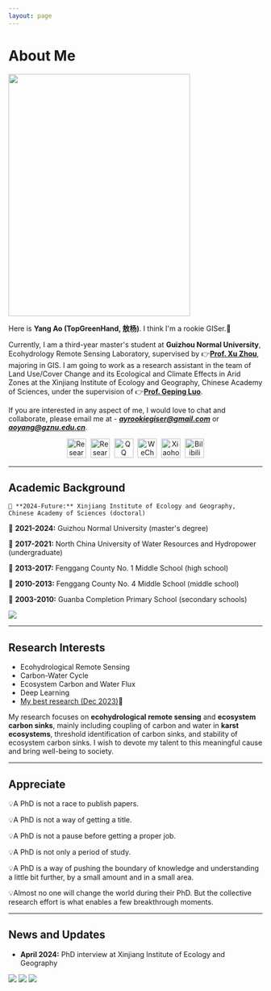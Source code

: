 ```yaml
---
layout: page
---
```


# About Me

<img src="https://TopGreenHand.github.io/images/aoyang.jpg" class="floatpic" width="360" height="480">

Here is **Yang Ao (TopGreenHand, 敖杨)**. I think I'm a rookie GISer.🌟

Currently, I am a third-year master's student at **Guizhou Normal University**, Ecohydrology Remote Sensing Laboratory, supervised by 👉**[Prof. Xu Zhou](https://dhxy.gznu.edu.cn/info/1028/1545.htm)**, majoring in GIS. I am going to work as a research assistant in the team of Land Use/Cover Change and its Ecological and Climate Effects in Arid Zones at the Xinjiang Institute of Ecology and Geography, Chinese Academy of Sciences, under the supervision of 👉**[Prof. Geping Luo](https://egi.cas.cn/sourcedb/zw/zjrc/yjy/200908/t20090805_2330197.html)**.

If you are interested in any aspect of me, I would love to chat and collaborate, please email me at - ***ayrookiegiser@gmail.com*** or ***aoyang@gznu.edu.cn***.

<div style="text-align: center;">
    <a href="https://www.researchgate.net/profile/Yang-Ao-8" target="_blank"><img src="https://TopGreenHand.github.io/images/logo/icons8-rg2.png" alt="Research" style="width: 38px; height: 38px; margin-right: 5px;"></a> 
    <a href="https://orcid.org/0000-0002-6350-5095" target="_blank"><img src="https://TopGreenHand.github.io/images/logo/ORCID-icon.png" alt="Research" style="width: 38px; height: 38px; margin-right: 5px;"></a> 
    <a href="https://TopGreenHand.github.io/images/logo/QQ_QR_code.png" target="_blank"><img src="https://TopGreenHand.github.io/images/logo/WeChat.png" alt="QQ" style="width: 38px; height: 38px; margin-right: 5px;"></a> 
    <a href="https://TopGreenHand.github.io/images/logo/QQ_QR_code.png" target="_blank"><img src="https://TopGreenHand.github.io/images/logo/QQ.jpg" alt="WeChat" style="width: 38px; height: 38px; margin-right: 5px;"></a> 
    <a href="https://www.xiaohongshu.com/user/profile/5ea7856e000000000100076b?xhsshare=CopyLink&appuid=5ea7856e000000000100076b&apptime=1716814652" target="_blank"><img src="https://TopGreenHand.github.io/images/logo/Xiaohongshu.jpg" alt="Xiaohongshu" style="width: 38px; height: 38px; margin-right: 5px;"></a>  
    <a href="https://space.bilibili.com/317954769?spm_id_from=333.1007.0.0" target="_blank"><img src="https://TopGreenHand.github.io/images/logo/Bilibili.jpg" alt="Bilibili" style="width: 38px; height: 38px;"></a>
</div>



------

## Academic Background
    🏫 **2024-Future:** Xinjiang Institute of Ecology and Geography, Chinese Academy of Sciences (doctoral)

🏫 **2021-2024:** Guizhou Normal University (master's degree)

🏫 **2017-2021:** North China University of Water Resources and Hydropower (undergraduate)

🏫 **2013-2017:** Fenggang County No. 1 Middle School (high school)

🏫 **2010-2013:** Fenggang County No. 4 Middle School (middle school)

🏫 **2003-2010:** Guanba Completion Primary School (secondary schools)
<div class="one">
    <img src="https://TopGreenHand.github.io/images/aoyangstudyload.jpg">
</div>

---

## Research Interests

- Ecohydrological Remote Sensing
- Carbon-Water Cycle
- Ecosystem Carbon and Water Flux
- Deep Learning
- [My best research (Dec 2023)](https://TopGreenHand.github.io/file/CV-YangAo.pdf)🔗

My research focuses on **ecohydrological remote sensing** and **ecosystem carbon sinks**, mainly including coupling of carbon and water in **karst ecosystems**, threshold identification of carbon sinks, and stability of ecosystem carbon sinks.  I wish to devote my talent to this meaningful cause and bring well-being to society.

---

## Appreciate

💡A PhD is not a race to publish papers.

💡A PhD is not a way of getting a title.

💡A PhD is not a pause before getting a proper job.

💡A PhD is not only a period of study.

💡A PhD is a way of pushing the boundary of knowledge and understanding a little bit further, by a small amount and in a small area.

💡Almost no one will change the world during their PhD. But the collective research effort is what enables a few breakthrough moments.

------

## News and Updates

- **April 2024:** PhD interview at Xinjiang Institute of Ecology and Geography

<div class="third">
<img src="https://TopGreenHand.github.io/images/First/xinjiang1.jpg">
<img src="https://TopGreenHand.github.io/images/First/xinjiang2.jpg">
<img src="https://TopGreenHand.github.io/images/First/xinjiang3.jpg">
</div>
